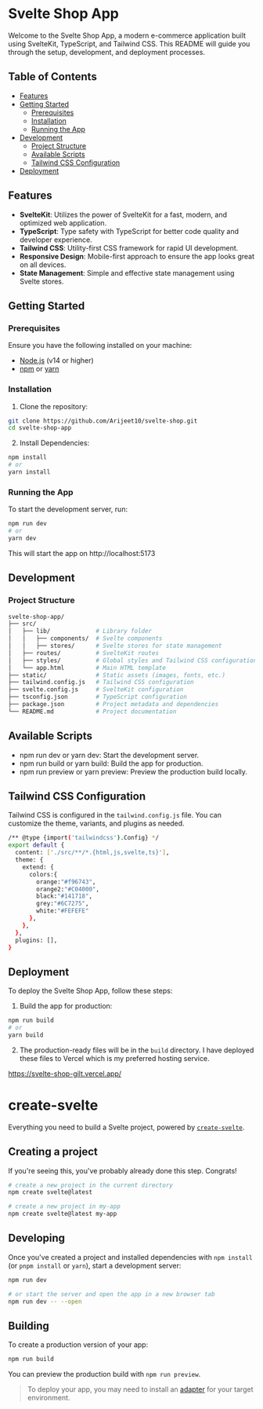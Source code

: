 # Svelte Shop App

Welcome to the Svelte Shop App, a modern e-commerce application built using SvelteKit, TypeScript, and Tailwind CSS. This README will guide you through the setup, development, and deployment processes.

## Table of Contents

- [Features](#features)
- [Getting Started](#getting-started)
  - [Prerequisites](#prerequisites)
  - [Installation](#installation)
  - [Running the App](#running-the-app)
- [Development](#development)
  - [Project Structure](#project-structure)
  - [Available Scripts](#available-scripts)
  - [Tailwind CSS Configuration](#tailwind-css-configuration)
- [Deployment](#deployment)

## Features

- **SvelteKit**: Utilizes the power of SvelteKit for a fast, modern, and optimized web application.
- **TypeScript**: Type safety with TypeScript for better code quality and developer experience.
- **Tailwind CSS**: Utility-first CSS framework for rapid UI development.
- **Responsive Design**: Mobile-first approach to ensure the app looks great on all devices.
- **State Management**: Simple and effective state management using Svelte stores.

## Getting Started

### Prerequisites

Ensure you have the following installed on your machine:

- [Node.js](https://nodejs.org/en/download/) (v14 or higher)
- [npm](https://www.npmjs.com/get-npm) or [yarn](https://classic.yarnpkg.com/en/docs/install)

### Installation

1. Clone the repository:

```bash
git clone https://github.com/Arijeet10/svelte-shop.git
cd svelte-shop-app
```
2. Install Dependencies:

```bash
npm install
# or
yarn install
```

### Running the App

To start the development server, run:

```bash
npm run dev
# or
yarn dev
```

This will start the app on http://localhost:5173

## Development

### Project Structure

```bash
svelte-shop-app/
├── src/
│   ├── lib/             # Library folder
│   │   ├── components/  # Svelte components
│   │   ├── stores/      # Svelte stores for state management
│   ├── routes/          # SvelteKit routes
│   ├── styles/          # Global styles and Tailwind CSS configurations
│   └── app.html         # Main HTML template
├── static/              # Static assets (images, fonts, etc.)
├── tailwind.config.js   # Tailwind CSS configuration
├── svelte.config.js     # SvelteKit configuration
├── tsconfig.json        # TypeScript configuration
├── package.json         # Project metadata and dependencies
└── README.md            # Project documentation
```

## Available Scripts

- npm run dev or yarn dev: Start the development server.
- npm run build or yarn build: Build the app for production.
- npm run preview or yarn preview: Preview the production build locally.

## Tailwind CSS Configuration

Tailwind CSS is configured in the `tailwind.config.js` file. You can customize the theme, variants, and plugins as needed.

```bash
/** @type {import('tailwindcss').Config} */
export default {
  content: ['./src/**/*.{html,js,svelte,ts}'],
  theme: {
    extend: {
      colors:{
        orange:"#f96743",
        orange2:"#C04000",
        black:"#141718",
        grey:"#6C7275",
        white:"#FEFEFE"
      },
    },
  },
  plugins: [],
}
```

## Deployment

To deploy the Svelte Shop App, follow these steps:

1. Build the app for production:

```bash
npm run build
# or
yarn build
```

2. The production-ready files will be in the `build` directory. I have deployed these files to Vercel which is my preferred hosting service.

https://svelte-shop-gilt.vercel.app/




# create-svelte

Everything you need to build a Svelte project, powered by [`create-svelte`](https://github.com/sveltejs/kit/tree/main/packages/create-svelte).

## Creating a project

If you're seeing this, you've probably already done this step. Congrats!

```bash
# create a new project in the current directory
npm create svelte@latest

# create a new project in my-app
npm create svelte@latest my-app
```

## Developing

Once you've created a project and installed dependencies with `npm install` (or `pnpm install` or `yarn`), start a development server:

```bash
npm run dev

# or start the server and open the app in a new browser tab
npm run dev -- --open
```

## Building

To create a production version of your app:

```bash
npm run build
```

You can preview the production build with `npm run preview`.

> To deploy your app, you may need to install an [adapter](https://kit.svelte.dev/docs/adapters) for your target environment.

